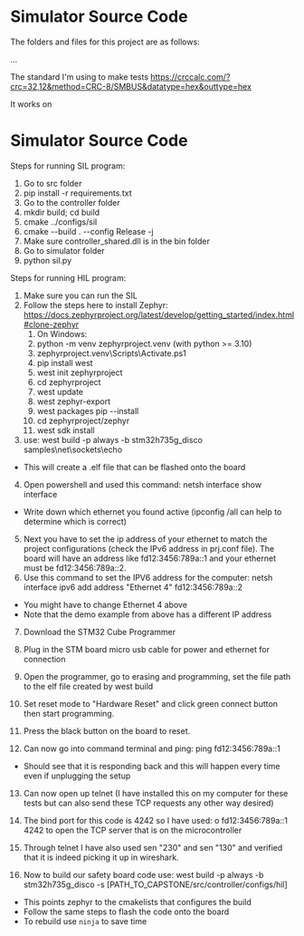 # Simulator Source Code

The folders and files for this project are as follows:

...

The standard I'm using to make tests
https://crccalc.com/?crc=32,12&method=CRC-8/SMBUS&datatype=hex&outtype=hex

It works on
# Simulator Source Code

Steps for running SIL program: 
1. Go to src folder
2. pip install -r requirements.txt
3. Go to the controller folder
4. mkdir build; cd build
5. cmake ../configs/sil
6. cmake --build . --config Release -j
7. Make sure controller_shared.dll is in the bin folder
8. Go to simulator folder
9. python sil.py

Steps for running HIL program:
1. Make sure you can run the SIL
2. Follow the steps here to install Zephyr: https://docs.zephyrproject.org/latest/develop/getting_started/index.html#clone-zephyr
   1. On Windows:
   2. python -m venv zephyrproject\.venv (with python >= 3.10)
   3. zephyrproject\.venv\Scripts\Activate.ps1
   4. pip install west
   5. west init zephyrproject
   6. cd zephyrproject
   7. west update
   8. west zephyr-export
   9. west packages pip --install
   10. cd zephyrproject/zephyr
   11. west sdk install
3. use: west build -p always -b stm32h735g_disco samples\net\sockets\echo
 - This will create a .elf file that can be flashed onto the board
4. Open powershell and used this command: netsh interface show interface
 - Write down which ethernet you found active (ipconfig /all can help to determine which is correct)
5. Next you have to set the ip address of your ethernet to match the project configurations (check the IPv6 address in prj.conf file). The board will have an address like fd12:3456:789a::1 and your ethernet must be fd12:3456:789a::2.
6. Use this command to set the IPV6 address for the computer: netsh interface ipv6 add address "Ethernet 4" fd12:3456:789a::2
 - You might have to change Ethernet 4 above 
 - Note that the demo example from above has a different IP address

7. Download the STM32 Cube Programmer
8. Plug in the STM board micro usb cable for power and ethernet for connection
9.  Open the programmer, go to erasing and programming, set the file path to the elf file created by west build  
10. Set reset mode to "Hardware Reset" and click green connect button then start programming.
11. Press the black button on the board to reset. 

12. Can now go into command terminal and ping: ping fd12:3456:789a::1 
 - Should see that it is responding back and this will happen every time even if unplugging the setup 

13. Can now open up telnet (I have installed this on my computer for these tests but can also send these TCP requests any other way desired) 

14. The bind port for this code is 4242 so I have used: o fd12:3456:789a::1 4242 to open the TCP server that is on the microcontroller 

15. Through telnet I have also used sen "230" and sen "130" and verified that it is indeed picking it up in wireshark. 

16. Now to build our safety board code use: west build -p always -b stm32h735g_disco -s [PATH_TO_CAPSTONE/src/controller/configs/hil]
 - This points zephyr to the cmakelists that configures the build
 - Follow the same steps to flash the code onto the board
 - To rebuild use `ninja` to save time
